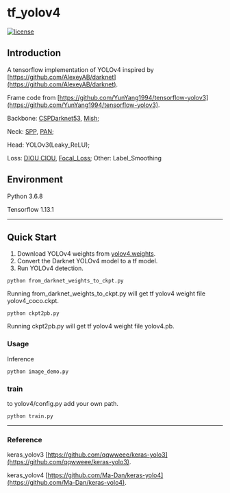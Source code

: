 # tf_yolov4

[![license](https://img.shields.io/github/license/mashape/apistatus.svg)](LICENSE)

## Introduction

A tensorflow implementation of YOLOv4 inspired by [https://github.com/AlexeyAB/darknet](https://github.com/AlexeyAB/darknet).

Frame code from [https://github.com/YunYang1994/tensorflow-yolov3](https://github.com/YunYang1994/tensorflow-yolov3).

Backbone: [CSPDarknet53](https://arxiv.org/pdf/1911.11929.pdf), [Mish](https://arxiv.org/abs/1908.08681); 

Neck: [SPP](https://arxiv.org/abs/1406.4729), [PAN](https://arxiv.org/abs/1803.01534); 

Head: YOLOv3(Leaky_ReLU); 

Loss: [DIOU CIOU](https://arxiv.org/pdf/1911.08287v1.pdf), [Focal_Loss](https://arxiv.org/abs/1708.02002);  Other: Label_Smoothing

## Environment

Python 3.6.8

Tensorflow 1.13.1

---

## Quick Start

1. Download YOLOv4 weights from [yolov4.weights](https://drive.google.com/open?id=1cewMfusmPjYWbrnuJRuKhPMwRe_b9PaT).
2. Convert the Darknet YOLOv4 model to a tf model.
3. Run YOLOv4 detection.

```
python from_darknet_weights_to_ckpt.py
```

Running from_darknet_weights_to_ckpt.py will get tf yolov4 weight file yolov4_coco.ckpt.

```
python ckpt2pb.py
```
Running ckpt2pb.py will get tf yolov4 weight file yolov4.pb.



### Usage

Inference

```
python image_demo.py
```

### train

to yolov4/config.py add your own path.

```
python train.py
```

---

### Reference

keras_yolov3 [https://github.com/qqwweee/keras-yolo3](https://github.com/qqwweee/keras-yolo3).

keras_yolov4 [https://github.com/Ma-Dan/keras-yolo4](https://github.com/Ma-Dan/keras-yolo4).


